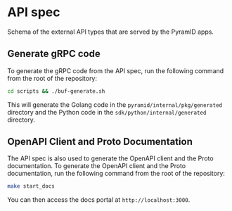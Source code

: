 # API spec

Schema of the external API types that are served by the PyramID apps.

## Generate gRPC code

To generate the gRPC code from the API spec, run the following command from the root of the repository:

```bash
cd scripts && ./buf-generate.sh
```

This will generate the Golang code in the `pyramid/internal/pkg/generated` directory and the Python code in the `sdk/python/internal/generated` directory.

## OpenAPI Client and Proto Documentation

The API spec is also used to generate the OpenAPI client and the Proto documentation.
To generate the OpenAPI client and the Proto documentation, run the following command from the root of the repository:

```bash
make start_docs
```

You can then access the docs portal at `http://localhost:3000`.
